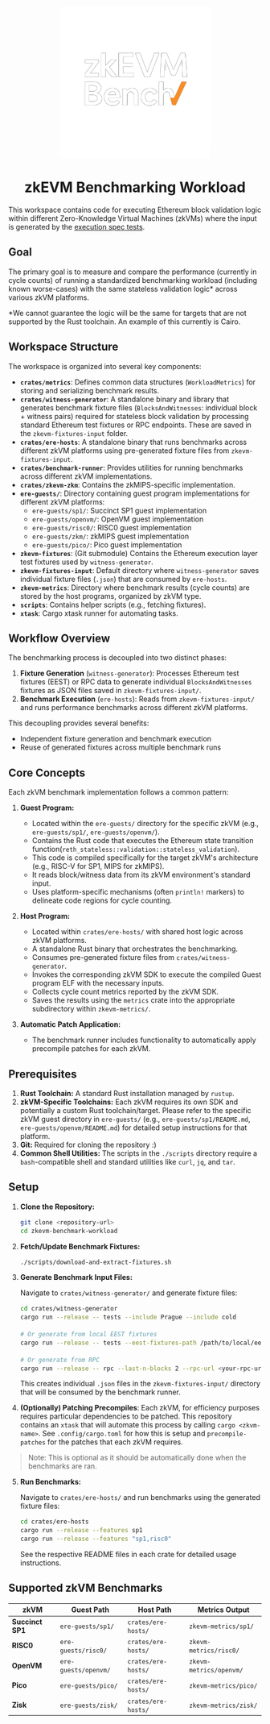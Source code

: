 <p align="center">
  <img src="assets/logo-white-transparent-bg.png" alt="ZK-EVM Bench" width="300"/>
</p>

<h1 align="center">zkEVM Benchmarking Workload</h1>

This workspace contains code for executing Ethereum block validation logic within different Zero-Knowledge Virtual Machines (zkVMs) where the input is generated by the [execution spec tests](https://github.com/ethereum/execution-spec-tests).

## Goal

The primary goal is to measure and compare the performance (currently in cycle counts) of running a standardized benchmarking workload (including known worse-cases) with the same stateless validation logic* across various zkVM platforms.

*We cannot guarantee the logic will be the same for targets that are not supported by the Rust toolchain. An example of this currently is Cairo.

## Workspace Structure

The workspace is organized into several key components:

- **`crates/metrics`**: Defines common data structures (`WorkloadMetrics`) for storing and serializing benchmark results.
- **`crates/witness-generator`**: A standalone binary and library that generates benchmark fixture files (`BlocksAndWitnesses`: individual block + witness pairs) required for stateless block validation by processing standard Ethereum test fixtures or RPC endpoints. These are saved in the `zkevm-fixtures-input` folder.
- **`crates/ere-hosts`**: A standalone binary that runs benchmarks across different zkVM platforms using pre-generated fixture files from `zkevm-fixtures-input`.
- **`crates/benchmark-runner`**: Provides utilities for running benchmarks across different zkVM implementations.
- **`crates/zkevm-zkm`**: Contains the zkMIPS-specific implementation.
- **`ere-guests/`**: Directory containing guest program implementations for different zkVM platforms:
  - `ere-guests/sp1/`: Succinct SP1 guest implementation
  - `ere-guests/openvm/`: OpenVM guest implementation  
  - `ere-guests/risc0/`: RISC0 guest implementation
  - `ere-guests/zkm/`: zkMIPS guest implementation
  - `ere-guests/pico/`: Pico guest implementation
- **`zkevm-fixtures`**: (Git submodule) Contains the Ethereum execution layer test fixtures used by `witness-generator`.
- **`zkevm-fixtures-input`**: Default directory where `witness-generator` saves individual fixture files (`.json`) that are consumed by `ere-hosts`.
- **`zkevm-metrics`**: Directory where benchmark results (cycle counts) are stored by the host programs, organized by zkVM type.
- **`scripts`**: Contains helper scripts (e.g., fetching fixtures).
- **`xtask`**: Cargo xtask runner for automating tasks.

## Workflow Overview

The benchmarking process is decoupled into two distinct phases:

1. **Fixture Generation** (`witness-generator`): Processes Ethereum test fixtures (EEST) or RPC data to generate individual `BlocksAndWitnesses` fixtures as JSON files saved in `zkevm-fixtures-input/`.
2. **Benchmark Execution** (`ere-hosts`): Reads from `zkevm-fixtures-input/` and runs performance benchmarks across different zkVM platforms.

This decoupling provides several benefits:
- Independent fixture generation and benchmark execution
- Reuse of generated fixtures across multiple benchmark runs

## Core Concepts

Each zkVM benchmark implementation follows a common pattern:

1. **Guest Program:**
    - Located within the `ere-guests/` directory for the specific zkVM (e.g., `ere-guests/sp1/`, `ere-guests/openvm/`).
    - Contains the Rust code that executes the Ethereum state transition function(`reth_stateless::validation::stateless_validation`).
    - This code is compiled specifically for the target zkVM's architecture (e.g., RISC-V for SP1, MIPS for zkMIPS).
    - It reads block/witness data from its zkVM environment's standard input.
    - Uses platform-specific mechanisms (often `println!` markers) to delineate code regions for cycle counting.

2. **Host Program:**
    - Located within `crates/ere-hosts/` with shared host logic across zkVM platforms.
    - A standalone Rust binary that orchestrates the benchmarking.
    - Consumes pre-generated fixture files from `crates/witness-generator`.
    - Invokes the corresponding zkVM SDK to execute the compiled Guest program ELF with the necessary inputs.
    - Collects cycle count metrics reported by the zkVM SDK.
    - Saves the results using the `metrics` crate into the appropriate subdirectory within `zkevm-metrics/`.

3. **Automatic Patch Application:**
    - The benchmark runner includes functionality to automatically apply precompile patches for each zkVM.

## Prerequisites

1. **Rust Toolchain:** A standard Rust installation managed by `rustup`.
2. **zkVM-Specific Toolchains:** Each zkVM requires its own SDK and potentially a custom Rust toolchain/target. Please refer to the specific zkVM guest directory in `ere-guests/` (e.g., `ere-guests/sp1/README.md`, `ere-guests/openvm/README.md`) for detailed setup instructions for that platform.
3. **Git:** Required for cloning the repository :)
4. **Common Shell Utilities:** The scripts in the `./scripts` directory require a `bash`-compatible shell and standard utilities like `curl`, `jq`, and `tar`.

## Setup

1. **Clone the Repository:**

    ```bash
    git clone <repository-url>
    cd zkevm-benchmark-workload
    ```

2. **Fetch/Update Benchmark Fixtures:**

    ```bash
    ./scripts/download-and-extract-fixtures.sh
    ```

3. **Generate Benchmark Input Files:**

    Navigate to `crates/witness-generator/` and generate fixture files:

    ```bash
    cd crates/witness-generator
    cargo run --release -- tests --include Prague --include cold
    
    # Or generate from local EEST fixtures
    cargo run --release -- tests --eest-fixtures-path /path/to/local/eest/fixtures
    
    # Or generate from RPC
    cargo run --release -- rpc --last-n-blocks 2 --rpc-url <your-rpc-url>
    ```

    This creates individual `.json` files in the `zkevm-fixtures-input/` directory that will be consumed by the benchmark runner.

4. **(Optionally) Patching Precompiles**: Each zkVM, for efficiency purposes requires particular dependencies to be patched.
This repository contains an `xtask` that will automate this process by calling `cargo <zkvm-name>`. See `.config/cargo.toml` for how this is setup and `precompile-patches` for the patches that each zkVM requires.

> Note: This is optional as it should be automatically done when the benchmarks are ran.

5. **Run Benchmarks:**

    Navigate to `crates/ere-hosts/` and run benchmarks using the generated fixture files:

    ```bash
    cd crates/ere-hosts
    cargo run --release --features sp1
    cargo run --release --features "sp1,risc0"
    ```

    See the respective README files in each crate for detailed usage instructions.

## Supported zkVM Benchmarks

| zkVM             | Guest Path            | Host Path           | Metrics Output             |
| ---------------- | --------------------- | ------------------- | -------------------------- |
| **Succinct SP1** | `ere-guests/sp1/`     | `crates/ere-hosts/` | `zkevm-metrics/sp1/`       |
| **RISC0**        | `ere-guests/risc0/`   | `crates/ere-hosts/` | `zkevm-metrics/risc0/`     |
| **OpenVM**       | `ere-guests/openvm/`  | `crates/ere-hosts/` | `zkevm-metrics/openvm/`    |
| **Pico**         | `ere-guests/pico/`    | `crates/ere-hosts/` | `zkevm-metrics/pico/`      |
| **Zisk**         | `ere-guests/zisk/`    | `crates/ere-hosts/` | `zkevm-metrics/zisk/`      |
